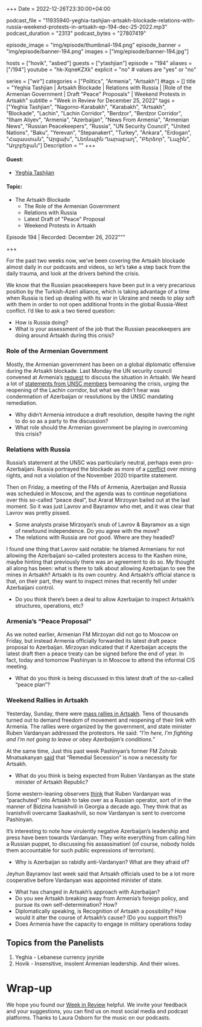 +++
Date = 2022-12-26T23:30:00+04:00

podcast_file = "11935940-yeghia-tashjian-artsakh-blockade-relations-with-russia-weekend-protests-in-artsakh-ep-194-dec-25-2022.mp3"
podcast_duration = "2313"
podcast_bytes = "27807419"

episode_image = "img/episode/thumbnail-194.png"
episode_banner = "img/episode/banner-194.png"
images = ["img/episode/banner-194.jpg"]

hosts = ["hovik", "asbed"]
guests = ["ytashjian"]
episode = "194"
aliases = ["/194"]
youtube = "hk-XqneKZXk"
explicit = "no" # values are "yes" or "no"

series = ["wir"]
categories = ["Politics", "Armenia", "Artsakh"]
#tags = []
title = "Yeghia Tashjian | Artsakh Blockade | Relations with Russia | |Role of the Armenian Government | Draft "Peace" Proposals" | Weekend Protests in Artsakh"
subtitle = "Week in Review for December 25, 2022"
tags = ["Yeghia Tashjian", "Nagorno-Karabakh", "Karabakh", "Artsakh", "Blockade", "Lachin", "Lachin Corridor", "Berdzor", "Berdzor Corridor", "Ilham Aliyev", "Armenia", "Azerbaijan", "News From Armenia", "Armenian News", "Russian Peacekeepers", "Russia", "UN Security Council", "United Nations", "Baku", "Yerevan", "Stepanakert", "Turkey", "Ankara", "Erdogan", "Հայաստան", "Արցախ", "Լեռնային Ղարաբաղ", "Բերձոր", "Լաչին", "Ադրբեջան"]
Description = ""
+++

#### Guest:
* [Yeghia Tashjian](/guest/ytashjian)

#### Topic:
* The Artsakh Blockade
    * The Role of the Armenian Government
    * Relations with Russia
    * Latest Draft of "Peace" Proposal
    * Weekend Protests in Artsakh

Episode 194 | Recorded: December 26, 2022"""

+++

For the past two weeks now, we’ve been covering the Artsakh blockade almost daily in our podcasts and videos, so let’s take a step back from the daily trauma, and look at the drivers behind the crisis.

We know that the Russian peacekeepers have been put in a very precarious position by the Turkish-Azeri alliance, which is taking advantage of a time when Russia is tied up dealing with its war in Ukraine and needs to play soft with them in order to not open additional fronts in the global Russia-West conflict. I’d like to ask a two tiered question:

* How is Russia doing?
* What is your assessment of the job that the Russian peacekeepers are doing around Artsakh during this crisis?


### Role of the Armenian Government

Mostly, the Armenian government has been on a global diplomatic offensive during the Artsakh blockade. Last Monday the UN security council convened at Armenia’s [request](https://documents-dds-ny.un.org/doc/UNDOC/GEN/N22/589/61/PDF/N2258961.pdf?OpenElement) to discuss the situation in Artsakh. We heard a lot of [statements from UNSC members](https://asbarez.com/what-un-security-council-members-said-about-lachin-blockade/) bemoaning the crisis, urging the reopening of the Lachin corridor, but what we didn’t hear was condemnation of Azerbaijan or resolutions by the UNSC mandating remediation.

* Why didn’t Armenia introduce a draft resolution, despite having the right to do so as a party to the discussion?
* What role should the Armenian government be playing in overcoming this crisis?


### Relations with Russia

Russia’s statement at the UNSC was particularly neutral, perhaps even pro-Azerbaijani. Russia portrayed the blockade as more of a [conflict](https://www.panorama.am/en/news/2022/12/21/Armenian-speaker-Russia/2772556) over mining rights, and not a violation of the November 2020 tripartite statement.

Then on Friday, a meeting of the FMs of Armenia, Azerbaijan and Russia was scheduled in Moscow, and the agenda was to continue negotiations over this so-called “peace deal”, but Ararat Mirzoyan bailed out at the last moment. So it was just Lavrov and Bayramov who met, and it was clear that Lavrov was pretty pissed.

* Some analysts praise Mirzoyan’s snub of Lavrov & Bayramov as a sign of newfound independence. Do you agree with the move?
* The relations with Russia are not good. Where are they headed?


I found one thing that Lavrov said notable: he blamed Armenians for not allowing the Azerbaijani so-called protesters access to the Kashen mine, maybe hinting that previously there was an agreement to do so. My thought all along has been: what is there to talk about allowing Azerbaijan to see the mines in Artsakh? Artsakh is its own country. And Artsakh’s official stance is that, on their part, they want to inspect mines that recently fell under Azerbaijani control.

* Do you think there’s been a deal to allow Azerbaijan to inspect Artsakh’s structures, operations, etc?


### Armenia’s “Peace Proposal”

As we noted earlier, Armenian FM Mirzoyan did not go to Moscow on Friday, but instead Armenia officially forwarded its latest draft peace proposal to Azerbaijan. Mirzoyan indicated that if Azerbaijan accepts the latest draft then a peace treaty can be signed before the end of year. In fact, today and tomorrow Pashinyan is in Moscow to attend the informal CIS meeting.

* What do you think is being discussed in this latest draft of the so-called “peace plan”?


### Weekend Rallies in Artsakh

Yesterday, Sunday, there were [mass rallies in Artsakh](https://www.azatutyun.am/a/32192899.html). Tens of thousands turned out to demand freedom of movement and reopening of their link with Armenia. The rallies were organized by the government, and state minister Ruben Vardanyan addressed the protestors. He said: _“I’m here, I’m fighting and I’m not going to leave or obey Azerbaijan’s conditions.”_

At the same time, Just this past week Pashinyan’s former FM Zohrab Mnatsakanyan [said](https://armenpress.am/eng/news/1099748.html) that “Remedial Secession” is now a necessity for Artsakh.

* What do you think is being expected from Ruben Vardanyan as the state minister of Artsakh Republic?

Some western-leaning observers [think](https://www.geopoliticalmonitor.com/the-kremlins-unorthodox-sway-over-south-caucasus-politics/) that Ruben Vardanyan was “parachuted” into Artsakh to take over as a Russian operator, sort of in the manner of Bidzina Ivanishvili in Georgia a decade ago. They think that as Ivanishvili overcame Saakashvili, so now Vardanyan is sent to overcome Pashinyan.

It’s interesting to note how virulently negative Azerbaijan’s leadership and press have been towards Vardanyan. They write everything from calling him a Russian puppet, to discussing his assassination! (of course, nobody holds them accountable for such public expressions of terrorism).

* Why is Azerbaijan so rabidly anti-Vardanyan? What are they afraid of?

Jeyhun Bayramov last week said that Artsakh officials used to be a lot more cooperative before Vardanyan was appointed minister of state.

* What has changed in Artsakh’s approach with Azerbaijan?
* Do you see Artsakh breaking away from Armenia’s foreign policy, and pursue its own self-determination? How?
* Diplomatically speaking, is Recognition of Artsakh a possibility? How would it alter the course of Artsakh’s cause? (Do you support this?)
* Does Armenia have the capacity to engage in military operations today


## Topics from the Panelists

1. Yeghia - Lebanese currency joyride
2. Hovik - Insensitive, insolent Armenian leadership. And their wives.


# Wrap-up

We hope you found our [Week in Review](/series/wir) helpful. We invite your feedback and your suggestions, you can find us on most social media and podcast platforms. Thanks to Laura Osborn for the music on our podcasts.
